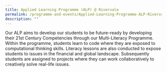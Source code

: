 ```yaml
---
title: Applied Learning Programme (ALP) @ Rivervale
permalink: /programme-and-events/Applied-Learning-Programme-ALP-Rivervale/
description: ""
---
```

Our ALP aims to develop our students to be future-ready by developing their 21st Century Competencies through our Multi-Literacy Programme. Within the programme, students learn to code where they are exposed to computational thinking skills. Literacy lessons are also conducted to expose students to issues in the financial and global landscape. Subsequently students are assigned to projects where they can work collaboratively to creatively solve real-life issues.